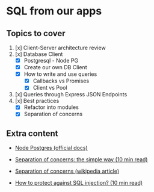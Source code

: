 # SQL from our apps

## Topics to cover

1. [x] Client-Server architecture review
2. [x] Database Client
    - [x] Postgresql - Node PG
    - [x] Create our own DB Client
    - [x] How to write and use queries
      - [x] Callbacks vs Promises
      - [x] Client vs Pool
3. [x] Queries through Express JSON Endpoints
4. [x] Best practices
    - [x] Refactor into modules
    - [x] Separation of concerns

## Extra content

- [Node Postgres (official docs)](https://node-postgres.com/)

- [Separation of concerns: the simple way (10 min read)](https://dev.to/tamerlang/separation-of-concerns-the-simple-way-4jp2)

- [Separation of concerns (wikipedia article)](https://en.wikipedia.org/wiki/Separation_of_concerns)

- [How to protect against SQL injection? (10 min read)](https://www.hacksplaining.com/prevention/sql-injection)